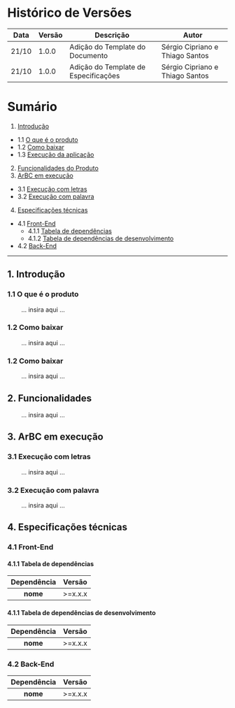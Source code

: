 # Histórico de Versões

Data|Versão|Descrição|Autor
-|-|-|-
21/10|1.0.0|Adição do Template do Documento| Sérgio Cipriano e Thiago Santos|
21/10|1.0.0|Adição do Template de Especificações| Sérgio Cipriano e Thiago Santos|

# Sumário

1. [Introdução](#1)
  - 1.1 [O que é o produto](#1_1)
  - 1.2 [Como baixar](#1_2)
  - 1.3 [Execução da aplicação](#1_3)
2. [Funcionalidades do Produto](#2)
3. [ArBC em execução](#3)
  - 3.1 [Execução com letras](#3_1) 
  - 3.2 [Execução com palavra](#3_2)
4. [Especificações técnicas](#4)
  - 4.1 [Front-End](#4_1)
    - 4.1.1 [Tabela de dependências](#4_1_1)
    - 4.1.2 [Tabela de dependências de desenvolvimento](#4_1_2)
  - 4.2 [Back-End](#4_2)

___

## 1. <a name="1">Introdução</a>

### 1.1 <a name ="1_1">O que é o produto</a>

<p align="justify"> &emsp;&emsp; ... insira aqui ... </p>

### 1.2 <a name="1_2">Como baixar</a>

<p align="justify"> &emsp;&emsp; ... insira aqui ... </p>

### 1.2 <a name="1_2">Como baixar</a>

<p align="justify"> &emsp;&emsp; ... insira aqui ... </p>

## 2. <a name="2">Funcionalidades</a>

<p align="justify"> &emsp;&emsp; ... insira aqui ... </p>

## 3. <a name="3">ArBC em execução</a>

### 3.1 <a name ="3_1">Execução com letras</a>

<p align="justify"> &emsp;&emsp; ... insira aqui ... </p>

### 3.2 <a name ="3_2">Execução com palavra</a>

<p align="justify"> &emsp;&emsp; ... insira aqui ... </p>

## 4. <a name="4">Especificações técnicas</a>

### 4.1 <a name ="4_1">Front-End</a>

#### 4.1.1 <a name ="4_1_1">Tabela de dependências</a>

Dependência|Versão
|:-:|:-:|
|**nome**| >=x.x.x|

#### 4.1.1 <a name ="4_1_2">Tabela de dependências de desenvolvimento</a>

Dependência|Versão
|:-:|:-:|
|**nome**| >=x.x.x|

### 4.2 <a name ="4_2">Back-End</a>

Dependência|Versão
|:-:|:-:|
|**nome**| >=x.x.x|